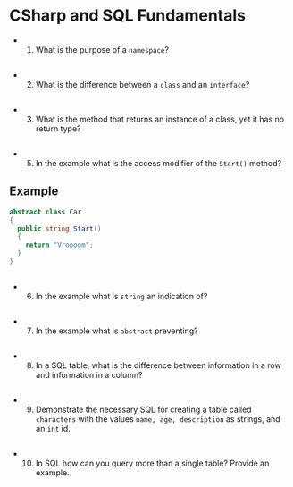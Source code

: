 # CSharp and SQL Fundamentals

- 1. What is the purpose of a `namespace`?
<!-- enter you answer in the space below -->
```

```

- 2. What is the difference between a `class` and an `interface`?
<!-- enter you answer in the space below -->
```

```

- 3. What is the method that returns an instance of a class, yet it has no return type?
<!-- enter you answer in the space below -->
```

```

- 5. In the example what is the access modifier of the `Start()` method?
## Example
```c#
abstract class Car
{
  public string Start()
  {
    return "Vroooom";
  }
}
```
<!-- enter you answer in the space below -->
```

```

- 6. In the example what is `string` an indication of?
<!-- enter you answer in the space below -->
```

```

- 7. In the example what is `abstract` preventing?
<!-- enter you answer in the space below -->
```

```

- 8. In a SQL table, what is the difference between information in a row and information in a column?
<!-- enter you answer in the space below -->
```

```

- 9. Demonstrate the necessary SQL for creating a table called `characters` with the values `name, age, description` as strings, and an `int` id.
<!-- enter you answer in the space below -->
```

```

- 10. In SQL how can you query more than a single table? Provide an example.
<!-- enter you answer in the space below -->
```

```